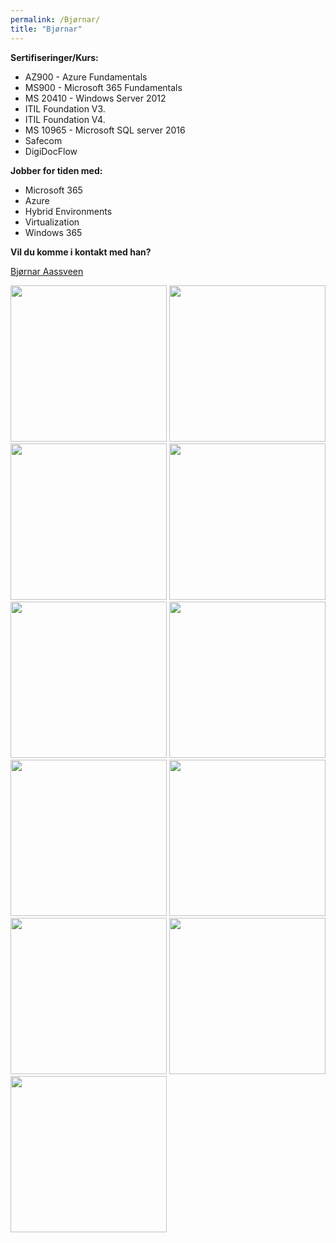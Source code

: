 ```yaml
---
permalink: /Bjørnar/
title: "Bjørnar"
---
```

 
 
**Sertifiseringer/Kurs:**
*  AZ900 - Azure Fundamentals 
*  MS900 - Microsoft 365 Fundamentals
*  MS 20410 - Windows Server 2012
*  ITIL Foundation V3.
*  ITIL Foundation V4.
*  MS 10965 - Microsoft SQL server 2016
*  Safecom
*  DigiDocFlow



**Jobber for tiden med:**
* Microsoft 365
* Azure 
* Hybrid Environments
* Virtualization
* Windows 365

**Vil du komme i kontakt med han?**

[Bjørnar Aassveen](<mailto:bjornar@aassveen.com>)


<img src="https://www.logitrain.com.au/wp-content/uploads/2020/08/ITIL-V4-1024x464-1.jpg" width="250"/>
<img src="https://th.bing.com/th/id/R.7f7b6e750f74a8a65a042c851a339c9a?rik=atq6QoIxU4sMaA&riu=http%3a%2f%2f4.bp.blogspot.com%2f-mFdRmJCikJ0%2fTybGfi9B3SI%2fAAAAAAAAJKs%2f-I_Wck-I8vg%2fs400%2fITIL.PNG&ehk=RPfabFeeBkLY49%2bzIM1QHgEe5vNNYVY3RViBCxlfpXE%3d&risl=&pid=ImgRaw&r=0" width="250"/>
<img src="https://i.imgur.com/nJiBU5c.png" width="250"/>
<img src="https://i.imgur.com/JZhcEnv.png" width="250"/>

<img src="https://i.imgur.com/Zz3oW4R.png" width="250"/>
<img src="https://i.imgur.com/iI4RaRH.png" width="250"/>
<img src="https://i.imgur.com/hA0WRDp.png" width="250"/>
<img src="https://i.imgur.com/2gKU6CJ.png" width="250"/>

<img src="https://i.imgur.com/RUKkgbC.png" width="250"/>
<img src="https://i.imgur.com/3dFIJBq.png" width="250"/>
<img src="https://i.imgur.com/cdwcqUC.png" width="250"/>

